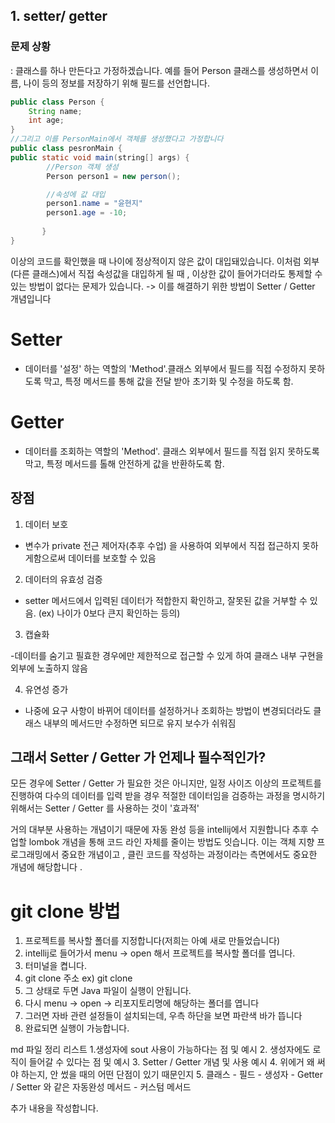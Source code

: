 ## 1. setter/ getter
### 문제 상황

: 클래스를 하나 만든다고 가정하겠습니다. 예를 들어 Person 클래스를 생성하면서
이름, 나이 등의 정보를 저장하기 위해 필드를 선언합니다.

```java
public class Person {
    String name;
    int age;
}
//그리고 이를 PersonMain에서 객체를 생성했다고 가정합니다
public class pesronMain {
public static void main(string[] args) {
        //Person 객체 생성
        Person person1 = new person();

        //속성에 값 대입
        person1.name = "윤현지"
        person1.age = -10;
        
       }
}
```
이상의 코드를 확인했을 때 나이에 정상적이지 않은 값이 대입돼있습니다.
이처럼 외부(다른 클래스)에서 직접 속성값을 대입하게 될 때 , 이상한 값이 들어가더라도
통제할 수 있는 방법이 없다는 문제가 있습니다.
-> 이를 해결하기 위한 방법이 Setter / Getter 개념입니다

# Setter
- 데이터를 '설정' 하는 역할의 'Method'.클래스 외부에서 필드를 직접 수정하지 못하도록 막고, 특정 메서드를 통해 값을 전달 받아 초기화 및 수정을 하도록 함.

# Getter
- 데이터를 조회하는 역할의 'Method'. 클래스 외부에서 필드를 직접 읽지 못하도록 막고, 특정 메서드를 톨해 안전하게 값을 반환하도록 함.


## 장점

1. 데이터 보호

- 변수가 private 전근 제어자(추후 수업) 을 사용하여 외부에서 직접 접근하지 못하게함으로써 데이터를 보호할 수 있음

2. 데이터의 유효성 검증

- setter 메서드에서 입력된 데이터가 적합한지 확인하고, 잘못된 값을 거부할 수 있음.
  (ex) 나이가 0보다 큰지 확인하는 등의)

3. 캡슐화

-데이터를 숨기고 필효한 경우에만 제한적으로 접근할 수 있게 하여 클래스 내부 구현을 외부에 노출하지 않음

4. 유연성 증가

- 나중에 요구 사항이 바뀌어 데이터를 설정하거나 조회하는 방법이 변경되더라도 클래스 내부의 메서드만 수정하면 되므로 유지 보수가 쉬워짐

## 그래서 Setter / Getter 가 언제나 필수적인가?
모든 경우에 Setter / Getter 가 필요한 것은 아니지만,
일정 사이즈 이상의 프로젝트를 진행하여 다수의 데이터를 입력 받을 경우
적절한 데이터임을 검증하는 과정을 명시하기 위해서는 Setter / Getter 를 사용하는 것이 '효과적'

거의 대부분 사용하는 개념이기 때문에 자동 완성 등을 intellij에서 지원합니다
추후 수업할 lombok 개념을 통해 코드 라인 자체를 줄이는 방법도 잇습니다.
이는 객체 지향 프로그래밍에서 중요한 개념이고 , 클린 코드를 작성하는 과정이라는
측면에서도 중요한 개념에 해당합니다 .

# git clone 방법
1. 프로젝트를 복사할 폴더를 지정합니다(저희는 아예 새로 만들었습니다)
2. intellij로 들어가서 menu -> open 해서 프로젝트를 복사할 폴더를 엽니다.
3. 터미널을 켭니다.
4. git clone 주소 ex) git clone
5. 그 상태로 두면 Java 파일이 실행이 안됩니다.
6. 다시 menu -> open -> 리포지토리명에 해당하는 폴더를 엽니다
7. 그러면 자바 관련 설정들이 설치되는데, 우측 하단을 보면 파란색 바가 뜹니다
8. 완료되면 실행이 가능합니다.

md 파일 정리 리스트
1.생성자에 sout 사용이 가능하다는 점 및 예시
2. 생성자에도 로직이 들어갈 수 있다는 점 및 예시
3. Setter / Getter 개념 및 사용 예시
4. 위에거 왜 써야 하는지, 안 썼을 때의 어떤 단점이 있기 때문인지
5. 클래스 - 필드 - 생성자 - Getter / Setter 와 같은 자동완성 메서드 - 커스텀 메서드


추가 내용을 작성합니다.